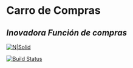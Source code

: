# Carro de Compras 
## _Inovadora Función de compras_

[![N|Solid](https://us.123rf.com/450wm/kononok/kononok1805/kononok180500008/102901556-carro-de-compras-en-el-supermercado-con-mercanc%C3%ADas-estilo-plano-vector.jpg?ver=6)](https://cucayo.com)

[![Build Status](https://travis-ci.org/joemccann/dillinger.svg?branch=master)](https://travis-ci.org/joemccann/dillinger)
